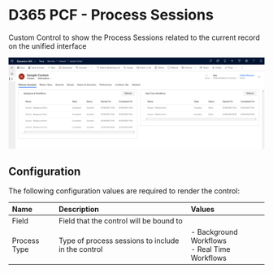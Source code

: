 # D365 PCF - Process Sessions

Custom Control to show the Process Sessions related to the current record on the unified interface

![Banner image](images/banner.png)


## Configuration

The following configuration values are required to render the control:

| Name         | Description                                          | Values                                            |
|:---          |:---                                                  |:---                                               |
| Field        | Field that the control will be bound to              |                                                   |
| Process Type | Type of process sessions to include in the control   |- Background Workflows <br />- Real Time Workflows |
